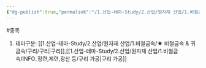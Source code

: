 ```yaml
---
{"dg-publish":true,"permalink":"/1.산업-테마-Study/2.산업/원자재 산업/1.비철금속/원자재가공업/종목/이구산업/","created":"2024-11-20T21:02:28.781+09:00","updated":"2025-06-26T12:50:47.231+09:00"}
---
```


#종목

1. 테마구분: [[1.산업-테마-Study/2.산업/원자재 산업/1.비철금속/★ 비철금속 & 귀금속/구리/구리\|구리]],[[1.산업-테마-Study/2.산업/원자재 산업/1.비철금속/INFO_정련,제련,광산 등/구리 가공\|구리 가공]]
